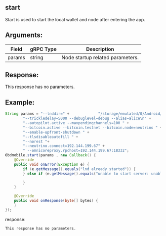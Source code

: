## start 

Start is used to start the local wallet and node after entering the app. 

## Arguments:
| Field		   |	gRPC Type		|	   Description  |
| -------- 	 |	---------   |    ---------    |  
| params	     |	string		  |	      Node startup related parameters.|


## Response:
This response has no parameters.

## Example:

<!--
java code example
-->

```java
String params = "--lnddir=" +             "/storage/emulated/0/Android/data/com.omni.wallet/cache/data/chain/bitcoin/testnet/" +
        "--trickledelay=5000 --debuglevel=debug --alias=alice\n" +
        "--autopilot.active --maxpendingchannels=100 " +
        "--bitcoin.active --bitcoin.testnet --bitcoin.node=neutrino " +
        "--enable-upfront-shutdown " +
        "--tlsdisableautofill " +
        "--norest "+
        "--neutrino.connect=192.144.199.67" +
        " --omnicoreproxy.rpchost=192.144.199.67:18332";
Obdmobile.start(params , new Callback() {
    @Override
    public void onError(Exception e) {
        if (e.getMessage().equals("lnd already started")) {
        } else if (e.getMessage().equals("unable to start server: unable to unpack single backups: chacha20poly1305: message authentication failed")) {

        }
    }

    @Override
    public void onResponse(byte[] bytes) {
    }
});
```

<!--
下面放例子的返回结果 
-->
response:
```
This response has no parameters.
```



